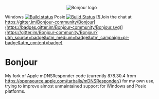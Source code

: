 
<p align="center">
  <img src="https://github.com/olivierlevon/Bonjour/bonjour.png" alt="Bonjour logo"/>
</p>


Windows [![Build status](https://ci.appveyor.com/api/projects/status/aq63rxj69r2l2j6x?svg=true)](https://ci.appveyor.com/project/olivierlevon/bonjour)	Posix [![Build Status](https://travis-ci.org/olivierlevon/Bonjour.svg?branch=master)](https://travis-ci.org/olivierlevon/Bonjour)	[![Join the chat at https://gitter.im/Bonjour-community/Bonjour](https://badges.gitter.im/Bonjour-community/Bonjour.svg)](https://gitter.im/Bonjour-community/Bonjour?utm_source=badge&utm_medium=badge&utm_campaign=pr-badge&utm_content=badge)

 # Bonjour


My fork of Apple mDNSResponder code (currently 878.30.4 from https://opensource.apple.com/tarballs/mDNSResponder/) for my own use, trying to improve almost unmaintained support for Windows and Posix platforms.
